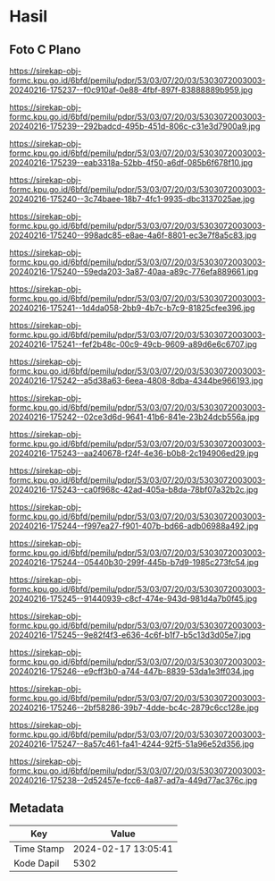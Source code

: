 # Hasil

## Foto C Plano

https://sirekap-obj-formc.kpu.go.id/6bfd/pemilu/pdpr/53/03/07/20/03/5303072003003-20240216-175237--f0c910af-0e88-4fbf-897f-83888889b959.jpg

https://sirekap-obj-formc.kpu.go.id/6bfd/pemilu/pdpr/53/03/07/20/03/5303072003003-20240216-175239--292badcd-495b-451d-806c-c31e3d7900a9.jpg

https://sirekap-obj-formc.kpu.go.id/6bfd/pemilu/pdpr/53/03/07/20/03/5303072003003-20240216-175239--eab3318a-52bb-4f50-a6df-085b6f678f10.jpg

https://sirekap-obj-formc.kpu.go.id/6bfd/pemilu/pdpr/53/03/07/20/03/5303072003003-20240216-175240--3c74baee-18b7-4fc1-9935-dbc3137025ae.jpg

https://sirekap-obj-formc.kpu.go.id/6bfd/pemilu/pdpr/53/03/07/20/03/5303072003003-20240216-175240--998adc85-e8ae-4a6f-8801-ec3e7f8a5c83.jpg

https://sirekap-obj-formc.kpu.go.id/6bfd/pemilu/pdpr/53/03/07/20/03/5303072003003-20240216-175240--59eda203-3a87-40aa-a89c-776efa889661.jpg

https://sirekap-obj-formc.kpu.go.id/6bfd/pemilu/pdpr/53/03/07/20/03/5303072003003-20240216-175241--1d4da058-2bb9-4b7c-b7c9-81825cfee396.jpg

https://sirekap-obj-formc.kpu.go.id/6bfd/pemilu/pdpr/53/03/07/20/03/5303072003003-20240216-175241--fef2b48c-00c9-49cb-9609-a89d6e6c6707.jpg

https://sirekap-obj-formc.kpu.go.id/6bfd/pemilu/pdpr/53/03/07/20/03/5303072003003-20240216-175242--a5d38a63-6eea-4808-8dba-4344be966193.jpg

https://sirekap-obj-formc.kpu.go.id/6bfd/pemilu/pdpr/53/03/07/20/03/5303072003003-20240216-175242--02ce3d6d-9641-41b6-841e-23b24dcb556a.jpg

https://sirekap-obj-formc.kpu.go.id/6bfd/pemilu/pdpr/53/03/07/20/03/5303072003003-20240216-175243--aa240678-f24f-4e36-b0b8-2c194906ed29.jpg

https://sirekap-obj-formc.kpu.go.id/6bfd/pemilu/pdpr/53/03/07/20/03/5303072003003-20240216-175243--ca0f968c-42ad-405a-b8da-78bf07a32b2c.jpg

https://sirekap-obj-formc.kpu.go.id/6bfd/pemilu/pdpr/53/03/07/20/03/5303072003003-20240216-175244--f997ea27-f901-407b-bd66-adb06988a492.jpg

https://sirekap-obj-formc.kpu.go.id/6bfd/pemilu/pdpr/53/03/07/20/03/5303072003003-20240216-175244--05440b30-299f-445b-b7d9-1985c273fc54.jpg

https://sirekap-obj-formc.kpu.go.id/6bfd/pemilu/pdpr/53/03/07/20/03/5303072003003-20240216-175245--91440939-c8cf-474e-943d-981d4a7b0f45.jpg

https://sirekap-obj-formc.kpu.go.id/6bfd/pemilu/pdpr/53/03/07/20/03/5303072003003-20240216-175245--9e82f4f3-e636-4c6f-b1f7-b5c13d3d05e7.jpg

https://sirekap-obj-formc.kpu.go.id/6bfd/pemilu/pdpr/53/03/07/20/03/5303072003003-20240216-175246--e9cff3b0-a744-447b-8839-53da1e3ff034.jpg

https://sirekap-obj-formc.kpu.go.id/6bfd/pemilu/pdpr/53/03/07/20/03/5303072003003-20240216-175246--2bf58286-39b7-4dde-bc4c-2879c6cc128e.jpg

https://sirekap-obj-formc.kpu.go.id/6bfd/pemilu/pdpr/53/03/07/20/03/5303072003003-20240216-175247--8a57c461-fa41-4244-92f5-51a96e52d356.jpg

https://sirekap-obj-formc.kpu.go.id/6bfd/pemilu/pdpr/53/03/07/20/03/5303072003003-20240216-175238--2d52457e-fcc6-4a87-ad7a-449d77ac376c.jpg


## Metadata

| Key        | Value               |
| ---------- | ------------------- |
| Time Stamp | 2024-02-17 13:05:41 |
| Kode Dapil | 5302                |



